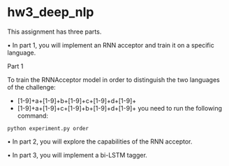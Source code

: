 # hw3_deep_nlp

This assignment has three parts.

  • In part 1, you will implement an RNN acceptor and train it on a specific language.
  
  Part 1

  To train the RNNAcceptor model in order to distinguish the two languages of the challenge:
  - [1-9]+a+[1-9]+b+[1-9]+c+[1-9]+d+[1-9]+
  - [1-9]+a+[1-9]+c+[1-9]+b+[1-9]+d+[1-9]+
  you need to run the following command:

  ```python experiment.py order```

  • In part 2, you will explore the capabilities of the RNN acceptor.

  • In part 3, you will implement a bi-LSTM tagger.
